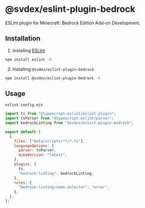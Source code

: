 # @svdex/eslint-plugin-bedrock

ESLint plugin for Minecraft: Bedrock Edition Add-on Development.

## Installation

1. Installing [ESLint](https://eslint.org/)

```bash
npm install eslint -D
```

2. Installing `@svdex/eslint-plugin-bedrock`

```bash
npm install @svdex/eslint-plugin-bedrock -D
```

## Usage

`eslint.config.mjs`

```js
import ts from "@typescript-eslint/eslint-plugin";
import tsParser from "@typescript-eslint/parser";
import bedrockLinting from "@svdex/eslint-plugin-bedrock";

export default [
  {
    files: ["data/scripts/**/*.ts"],
    languageOptions: {
      parser: tsParser,
      ecmaVersion: "latest",
    },
    plugins: {
      ts,
      "bedrock-linting": bedrockLinting,
    },
    rules: {
      "bedrock-linting/name-selector": "error",
    },
  },
];
```
